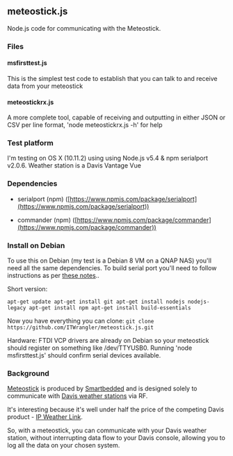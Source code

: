 ## meteostick.js
Node.js code for communicating with the Meteostick.

### Files

#### msfirsttest.js
This is the simplest test code to establish that you can talk to and receive data from your meteostick

#### meteostickrx.js
A more complete tool, capable of receiving and outputting in either JSON or CSV per line format, 'node meteostickrx.js -h' for help

### Test platform
I'm testing on OS X (10.11.2) using using Node.js v5.4 & npm serialport v2.0.6.
Weather station is a Davis Vantage Vue

### Dependencies

* serialport (npm) ([https://www.npmjs.com/package/serialport](https://www.npmjs.com/package/serialport))

* commander (npm)
([https://www.npmjs.com/package/commander](https://www.npmjs.com/package/commander))

### Install on Debian
To use this on Debian (my test is a Debian 8 VM on a QNAP NAS) you'll need all the same dependencies. To build serial port you'll need to follow instructions as per [these notes](https://www.npmjs.com/package/serialport#desktop-debianubuntu-linux)..

Short version:

`apt-get update
apt-get install git
apt-get install nodejs nodejs-legacy
apt-get install npm
apt-get install build-essentials`

Now you have everything you can clone:
`git clone https://github.com/ITWrangler/meteostick.js.git`

Hardware: FTDI VCP drivers are already on Debian so your meteostick should register on something like /dev/TTYUSB0. Running 'node msfirsttest.js' should confirm serial devices available.



### Background
[Meteostick](http://www.smartbedded.com/wiki/index.php/Meteostick) is produced by [Smartbedded](http://www.smartbedded.com/wiki/index.php/Main_Page) and is designed
solely to communicate with [Davis weather stations](http://www.davisnet.com/weather/) via RF.

It's interesting because it's well under half the price of the competing Davis product -
[IP Weather Link](http://www.davisnet.com/weather/products/weather_product.asp?pnum=06555).

So, with a meteostick, you can communicate with your Davis weather station, without interrupting data flow to your Davis console, allowing you to log all the data on your chosen system.

